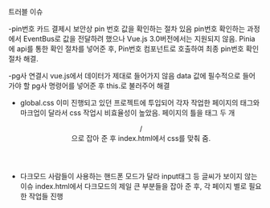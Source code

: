 트러블 이슈

-pin번호 
 카드 결제시 보안상 pin 번호 값을 확인하는 절차 있음
 pin번호 확인하는 과정에서 EventBus로 값을 전달하려 했으나 Vue.js 3.0버전에서는 지원되지 않음.
 Pinia에 api를 통한 확인 절차를 넣어준 후, Pin번호 컴포넌트로 호출하여 최종 pin번호 확인 절차 해결.
  
-pg사
 연결시 vue.js에서 데이터가 제대로 들어가지 않음
 data 값에 필수적으로 들어가야 할 pg사 명령어를 넣어준 후 this.로 불러주어 해결

- global.css
  이미 진행되고 있던 프로젝트에 투입되어 각자 작업한 페이지의 태그와 마크업이 달라서 css 작업시 비효율성이 높았음.
  페이지의 틀을 태그 두 개<header>/<section>으로 잡아 준 후 index.html에서 css를 맞춰 줌.
  
- 다크모드
  사람들이 사용하는 핸드폰 모드가 달라 input태그 등 글씨가 보이지 않는 이슈
  index.html에서 다크모드의 제일 큰 부분들을 잡아 준 후, 각 페이지 별로 필요한 작업들 진행 
